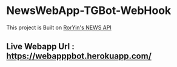 # NewsWebApp-TGBot-WebHook

This project is Built on [RorYin's NEWS API](https://github.com/RorYin/News-API)

## Live Webapp Url : https://webapppbot.herokuapp.com/
